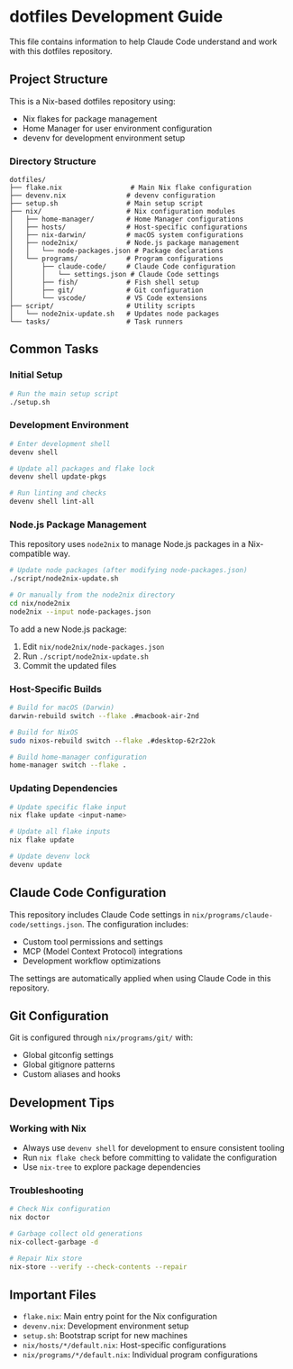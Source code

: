 # dotfiles Development Guide

This file contains information to help Claude Code understand and work with this dotfiles repository.

## Project Structure

This is a Nix-based dotfiles repository using:

- Nix flakes for package management
- Home Manager for user environment configuration
- devenv for development environment setup

### Directory Structure

```
dotfiles/
├── flake.nix                 # Main Nix flake configuration
├── devenv.nix               # devenv configuration
├── setup.sh                 # Main setup script
├── nix/                     # Nix configuration modules
│   ├── home-manager/        # Home Manager configurations
│   ├── hosts/               # Host-specific configurations
│   ├── nix-darwin/          # macOS system configurations
│   ├── node2nix/            # Node.js package management
│   │   └── node-packages.json # Package declarations
│   └── programs/            # Program configurations
│       ├── claude-code/     # Claude Code configuration
│       │   └── settings.json # Claude Code settings
│       ├── fish/            # Fish shell setup
│       ├── git/             # Git configuration
│       └── vscode/          # VS Code extensions
├── script/                  # Utility scripts
│   └── node2nix-update.sh   # Updates node packages
└── tasks/                   # Task runners
```

## Common Tasks

### Initial Setup

```bash
# Run the main setup script
./setup.sh
```

### Development Environment

```bash
# Enter development shell
devenv shell

# Update all packages and flake lock
devenv shell update-pkgs

# Run linting and checks
devenv shell lint-all
```

### Node.js Package Management

This repository uses `node2nix` to manage Node.js packages in a Nix-compatible way.

```bash
# Update node packages (after modifying node-packages.json)
./script/node2nix-update.sh

# Or manually from the node2nix directory
cd nix/node2nix
node2nix --input node-packages.json
```

To add a new Node.js package:

1. Edit `nix/node2nix/node-packages.json`
2. Run `./script/node2nix-update.sh`
3. Commit the updated files

### Host-Specific Builds

```bash
# Build for macOS (Darwin)
darwin-rebuild switch --flake .#macbook-air-2nd

# Build for NixOS
sudo nixos-rebuild switch --flake .#desktop-62r22ok

# Build home-manager configuration
home-manager switch --flake .
```

### Updating Dependencies

```bash
# Update specific flake input
nix flake update <input-name>

# Update all flake inputs
nix flake update

# Update devenv lock
devenv update
```

## Claude Code Configuration

This repository includes Claude Code settings in `nix/programs/claude-code/settings.json`. The configuration includes:

- Custom tool permissions and settings
- MCP (Model Context Protocol) integrations
- Development workflow optimizations

The settings are automatically applied when using Claude Code in this repository.

## Git Configuration

Git is configured through `nix/programs/git/` with:

- Global gitconfig settings
- Global gitignore patterns
- Custom aliases and hooks

## Development Tips

### Working with Nix

- Always use `devenv shell` for development to ensure consistent tooling
- Run `nix flake check` before committing to validate the configuration
- Use `nix-tree` to explore package dependencies

### Troubleshooting

```bash
# Check Nix configuration
nix doctor

# Garbage collect old generations
nix-collect-garbage -d

# Repair Nix store
nix-store --verify --check-contents --repair
```

## Important Files

- `flake.nix`: Main entry point for the Nix configuration
- `devenv.nix`: Development environment setup
- `setup.sh`: Bootstrap script for new machines
- `nix/hosts/*/default.nix`: Host-specific configurations
- `nix/programs/*/default.nix`: Individual program configurations
